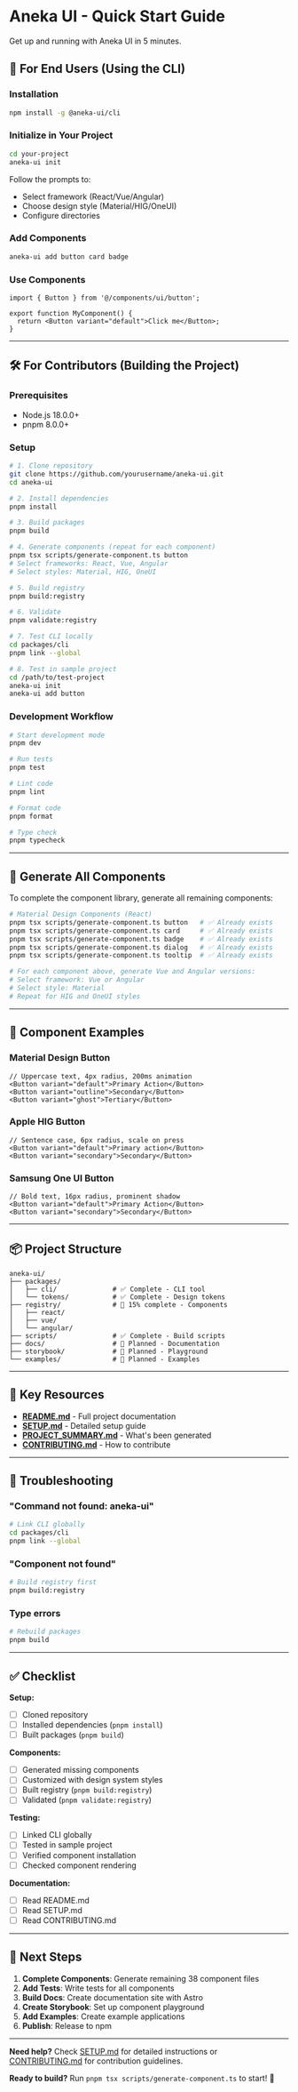 # Aneka UI - Quick Start Guide

Get up and running with Aneka UI in 5 minutes.

## 🚀 For End Users (Using the CLI)

### Installation

```bash
npm install -g @aneka-ui/cli
```

### Initialize in Your Project

```bash
cd your-project
aneka-ui init
```

Follow the prompts to:
- Select framework (React/Vue/Angular)
- Choose design style (Material/HIG/OneUI)
- Configure directories

### Add Components

```bash
aneka-ui add button card badge
```

### Use Components

```tsx
import { Button } from '@/components/ui/button';

export function MyComponent() {
  return <Button variant="default">Click me</Button>;
}
```

---

## 🛠️ For Contributors (Building the Project)

### Prerequisites

- Node.js 18.0.0+
- pnpm 8.0.0+

### Setup

```bash
# 1. Clone repository
git clone https://github.com/yourusername/aneka-ui.git
cd aneka-ui

# 2. Install dependencies
pnpm install

# 3. Build packages
pnpm build

# 4. Generate components (repeat for each component)
pnpm tsx scripts/generate-component.ts button
# Select frameworks: React, Vue, Angular
# Select styles: Material, HIG, OneUI

# 5. Build registry
pnpm build:registry

# 6. Validate
pnpm validate:registry

# 7. Test CLI locally
cd packages/cli
pnpm link --global

# 8. Test in sample project
cd /path/to/test-project
aneka-ui init
aneka-ui add button
```

### Development Workflow

```bash
# Start development mode
pnpm dev

# Run tests
pnpm test

# Lint code
pnpm lint

# Format code
pnpm format

# Type check
pnpm typecheck
```

---

## 📝 Generate All Components

To complete the component library, generate all remaining components:

```bash
# Material Design Components (React)
pnpm tsx scripts/generate-component.ts button   # ✅ Already exists
pnpm tsx scripts/generate-component.ts card     # ✅ Already exists
pnpm tsx scripts/generate-component.ts badge    # ✅ Already exists
pnpm tsx scripts/generate-component.ts dialog   # ✅ Already exists
pnpm tsx scripts/generate-component.ts tooltip  # ✅ Already exists

# For each component above, generate Vue and Angular versions:
# Select framework: Vue or Angular
# Select style: Material
# Repeat for HIG and OneUI styles
```

---

## 🎨 Component Examples

### Material Design Button

```tsx
// Uppercase text, 4px radius, 200ms animation
<Button variant="default">Primary Action</Button>
<Button variant="outline">Secondary</Button>
<Button variant="ghost">Tertiary</Button>
```

### Apple HIG Button

```tsx
// Sentence case, 6px radius, scale on press
<Button variant="default">Primary action</Button>
<Button variant="secondary">Secondary</Button>
```

### Samsung One UI Button

```tsx
// Bold text, 16px radius, prominent shadow
<Button variant="default">Primary Action</Button>
<Button variant="secondary">Secondary</Button>
```

---

## 📦 Project Structure

```
aneka-ui/
├── packages/
│   ├── cli/              # ✅ Complete - CLI tool
│   └── tokens/           # ✅ Complete - Design tokens
├── registry/             # 🔧 15% complete - Components
│   ├── react/
│   ├── vue/
│   └── angular/
├── scripts/              # ✅ Complete - Build scripts
├── docs/                 # 📝 Planned - Documentation
├── storybook/            # 📝 Planned - Playground
└── examples/             # 📝 Planned - Examples
```

---

## 🔗 Key Resources

- **[README.md](README.md)** - Full project documentation
- **[SETUP.md](SETUP.md)** - Detailed setup guide
- **[PROJECT_SUMMARY.md](PROJECT_SUMMARY.md)** - What's been generated
- **[CONTRIBUTING.md](CONTRIBUTING.md)** - How to contribute

---

## 🐛 Troubleshooting

### "Command not found: aneka-ui"
```bash
# Link CLI globally
cd packages/cli
pnpm link --global
```

### "Component not found"
```bash
# Build registry first
pnpm build:registry
```

### Type errors
```bash
# Rebuild packages
pnpm build
```

---

## ✅ Checklist

**Setup:**
- [ ] Cloned repository
- [ ] Installed dependencies (`pnpm install`)
- [ ] Built packages (`pnpm build`)

**Components:**
- [ ] Generated missing components
- [ ] Customized with design system styles
- [ ] Built registry (`pnpm build:registry`)
- [ ] Validated (`pnpm validate:registry`)

**Testing:**
- [ ] Linked CLI globally
- [ ] Tested in sample project
- [ ] Verified component installation
- [ ] Checked component rendering

**Documentation:**
- [ ] Read README.md
- [ ] Read SETUP.md
- [ ] Read CONTRIBUTING.md

---

## 🎯 Next Steps

1. **Complete Components**: Generate remaining 38 component files
2. **Add Tests**: Write tests for all components
3. **Build Docs**: Create documentation site with Astro
4. **Create Storybook**: Set up component playground
5. **Add Examples**: Create example applications
6. **Publish**: Release to npm

---

**Need help?** Check [SETUP.md](SETUP.md) for detailed instructions or [CONTRIBUTING.md](CONTRIBUTING.md) for contribution guidelines.

**Ready to build?** Run `pnpm tsx scripts/generate-component.ts` to start! 🚀
